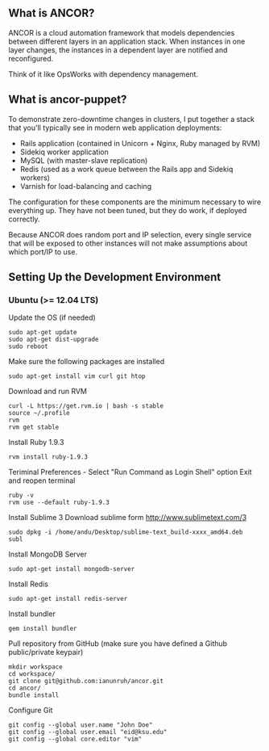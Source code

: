 ## What is ANCOR?

ANCOR is a cloud automation framework that models dependencies between different layers in an
application stack. When instances in one layer changes, the instances in a dependent layer
are notified and reconfigured.

Think of it like OpsWorks with dependency management.

## What is ancor-puppet?

To demonstrate zero-downtime changes in clusters, I put together a stack that you'll typically
see in modern web application deployments:

- Rails application (contained in Unicorn + Nginx, Ruby managed by RVM)
- Sidekiq worker application
- MySQL (with master-slave replication)
- Redis (used as a work queue between the Rails app and Sidekiq workers)
- Varnish for load-balancing and caching

The configuration for these components are the minimum necessary to wire everything up. They have
not been tuned, but they do work, if deployed correctly.

Because ANCOR does random port and IP selection, every single service that will be exposed to
other instances will not make assumptions about which port/IP to use.

## Setting Up the Development Environment

### Ubuntu (>= 12.04 LTS)

Update the OS (if needed)
```
sudo apt-get update
sudo apt-get dist-upgrade
sudo reboot
```

Make sure the following packages are installed
```
sudo apt-get install vim curl git htop
```

Download and run RVM
```
curl -L https://get.rvm.io | bash -s stable
source ~/.profile 
rvm
rvm get stable
```

Install Ruby 1.9.3
```
rvm install ruby-1.9.3
```
Teriminal Preferences - Select "Run Command as Login Shell" option
Exit and reopen terminal

```
ruby -v
rvm use --default ruby-1.9.3
```

Install Sublime 3
Download sublime form http://www.sublimetext.com/3
```
sudo dpkg -i /home/andu/Desktop/sublime-text_build-xxxx_amd64.deb
subl
```

Install MongoDB Server
```
sudo apt-get install mongodb-server
```

Install Redis
```
sudo apt-get install redis-server
```

Install bundler
```
gem install bundler
```

Pull repository from GitHub (make sure you have defined a Github public/private keypair)
```
mkdir workspace
cd workspace/
git clone git@github.com:ianunruh/ancor.git
cd ancor/
bundle install
```

Configure Git
```
git config --global user.name "John Doe"
git config --global user.email "eid@ksu.edu"
git config --global core.editor "vim"
```
